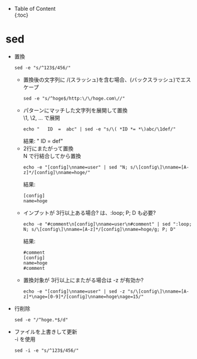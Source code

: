 - Table of Content  
{:toc}

# sed

* 置換
  ```
  sed -e "s/^123$/456/"
  ```
  * 置換後の文字列に /(スラッシュ)を含む場合、\(バックスラッシュ)でエスケープ
    ```
    sed -e "s/^hoge$/http:\/\/hoge.com\//"
    ```
  * パターンにマッチした文字列を展開して置換  
    \1, \2, ... で展開  
    ```
    echo "   ID  =  abc" | sed -e "s/\( *ID *= *\)abc/\1def/"
    ```  
    結果: "   ID  =  def"
  * 2行にまたがって置換  
    N で行結合してから置換  
    ```
    echo -e "[config]\nname=user" | sed "N; s/\[config\]\nname=[A-z]*/[config]\nname=hoge/"
    ```
    結果:
    ```
    [config]
    name=hoge
    ```
  * インプットが 3行以上ある場合? は、:loop; P; D も必要?
    ```
    echo -e "#comment\n[config]\nname=user\n#comment" | sed ":loop; N; s/\[config\]\nname=[A-z]*/[config]\nname=hoge/g; P; D"
    ```
    結果:
    ```
    #comment
    [config]
    name=hoge
    #comment
    ```
  * 置換対象が 3行以上にまたがる場合は -z が有効か?
    ```
    echo -e "[config]\nname=user" | sed -z "s/\[config\]\nname=[A-z]*\nage=[0-9]*/[config]\nname=hoge\nage=15/"
    ```
* 行削除
  ```
  sed -e "/^hoge.*$/d"
  ```
* ファイルを上書きして更新  
  -i を使用
  ```
  sed -i -e "s/^123$/456/"
  ```
